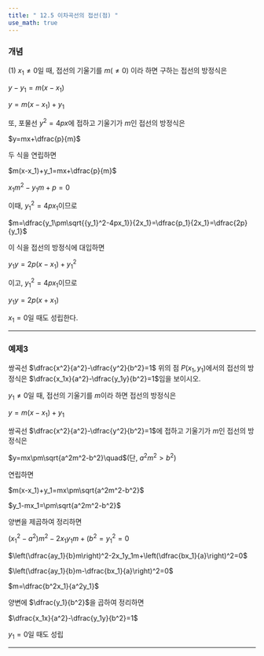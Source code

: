```yaml
---
title: " 12.5 이차곡선의 접선(점) "
use_math: true
---
```


### 개념

(1) $x_1\ne0$일 때, 접선의 기울기를 $m(\ne0)$ 이라 하면 구하는 접선의 방정식은 

$y-y_1=m(x-x_1)$

$y=m(x-x_1)+y_1$ 

또, 포물선 $y^2=4px$에 접하고 기울기가 $m$인 접선의 방정식은

$y=mx+\dfrac{p}{m}$ 

두 식을 연립하면

$m(x-x_1)+y_1=mx+\dfrac{p}{m}$

$x_1m^2-y_1m+p=0$

이때, ${y_1}^2=4px_1$이므로

$m=\dfrac{y_1\pm\sqrt{{y_1}^2-4px_1}}{2x_1}=\dfrac{p_1}{2x_1}=\dfrac{2p}{y_1}$

이 식을 접선의 방정식에 대입하면

$y_1y=2p(x-x_1)+{y_1}^2$

이고, ${y_1}^2=4px_1$이므로

$y_1y=2p(x+x_1)$

$x_1=0$일 때도 성립한다.

---

### 예제3

쌍곡선 $\dfrac{x^2}{a^2}-\dfrac{y^2}{b^2}=1$ 위의 점 $P(x_1, y_1)$에서의 접선의 방정식은 $\dfrac{x_1x}{a^2}-\dfrac{y_1y}{b^2}=1$임을 보이시오.

$y_1\ne0$일 때, 접선의 기울기를 $m$이라 하면 접선의 방정식은

$y=m(x-x_1)+y_1$

쌍곡선 $\dfrac{x^2}{a^2}-\dfrac{y^2}{b^2}=1$에 접하고 기울기가 $m$인 접선의 방정식은 

$y=mx\pm\sqrt{a^2m^2-b^2}\quad$(단, $a^2m^2>b^2$)

연립하면

$m(x-x_1)+y_1=mx\pm\sqrt{a^2m^2-b^2}$

$y_1-mx_1=\pm\sqrt{a^2m^2-b^2}$

양변을 제곱하여 정리하면

$({x_1}^2-a^2)m^2-2x_1y_1m+(b^2={y_1}^2=0$

$\left(\dfrac{ay_1}{b}m\right)^2-2x_1y_1m+\left(\dfrac{bx_1}{a}\right)^2=0$

$\left(\dfrac{ay_1}{b}m-\dfrac{bx_1}{a}\right)^2=0$

$m=\dfrac{b^2x_1}{a^2y_1}$

양변에 $\dfrac{y_1}{b^2}$을 곱하여 정리하면

$\dfrac{x_1x}{a^2}-\dfrac{y_1y}{b^2}=1$

$y_1=0$일 때도 성립

---

